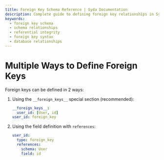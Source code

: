 ```yaml
---
title: Foreign Key Schema Reference | Syda Documentation
description: Complete guide to defining foreign key relationships in Syda schemas - syntax, examples, and best practices for maintaining referential integrity.
keywords:
  - foreign key schema
  - schema relationships
  - referential integrity
  - foreign key syntax
  - database relationships
---
```


# Multiple Ways to Define Foreign Keys

Foreign keys can be defined in 2 ways:

1. Using the `__foreign_keys__` special section (recommended):
   ```yaml
   __foreign_keys__:
     user_id: [User, id]
   user_id: foreign_key
   ```

2. Using the field definition with `references`:
   ```yaml
   user_id:
     type: foreign_key
     references:
       schema: User
       field: id
   ```